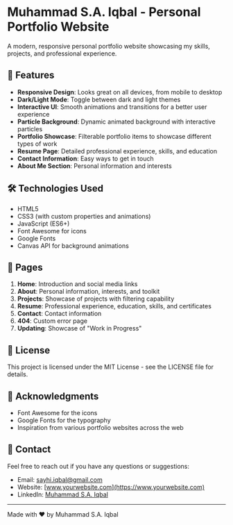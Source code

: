 # Muhammad S.A. Iqbal - Personal Portfolio Website

A modern, responsive personal portfolio website showcasing my skills, projects, and professional experience.

## 🌟 Features

- **Responsive Design**: Looks great on all devices, from mobile to desktop
- **Dark/Light Mode**: Toggle between dark and light themes
- **Interactive UI**: Smooth animations and transitions for a better user experience
- **Particle Background**: Dynamic animated background with interactive particles
- **Portfolio Showcase**: Filterable portfolio items to showcase different types of work
- **Resume Page**: Detailed professional experience, skills, and education
- **Contact Information**: Easy ways to get in touch
- **About Me Section**: Personal information and interests

## 🛠️ Technologies Used

- HTML5
- CSS3 (with custom properties and animations)
- JavaScript (ES6+)
- Font Awesome for icons
- Google Fonts
- Canvas API for background animations

## 📱 Pages

1. **Home**: Introduction and social media links
2. **About**: Personal information, interests, and toolkit
3. **Projects**: Showcase of projects with filtering capability
4. **Resume**: Professional experience, education, skills, and certificates
5. **Contact**: Contact information
6. **404**: Custom error page
7. **Updating**: Showcase of "Work in Progress"

## 📝 License

This project is licensed under the MIT License - see the LICENSE file for details.

## 🙏 Acknowledgments

- Font Awesome for the icons
- Google Fonts for the typography
- Inspiration from various portfolio websites across the web

## 📧 Contact

Feel free to reach out if you have any questions or suggestions:

- Email: <sayhi.iqbal@gmail.com>
- Website: [www.yourwebsite.com](https://www.yourwebsite.com)
- LinkedIn: [Muhammad S.A. Iqbal](https://www.linkedin.com/in/yourname)

---

Made with ❤️ by Muhammad S.A. Iqbal
